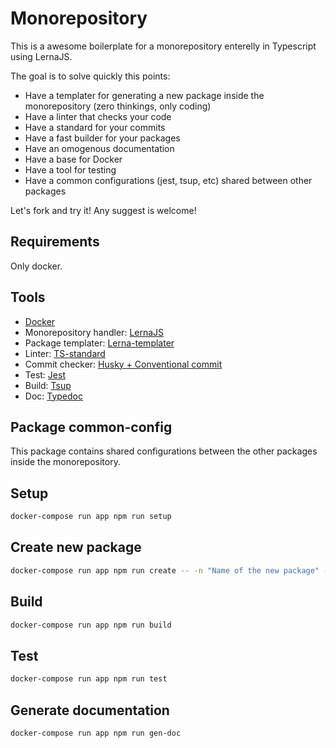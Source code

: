 # Monorepository

This is a awesome boilerplate for a monorepository enterelly in Typescript using LernaJS.

The goal is to solve quickly this points:
- Have a templater for generating a new package inside the monorepository (zero thinkings, only coding)
- Have a linter that checks your code
- Have a standard for your commits
- Have a fast builder for your packages
- Have an omogenous documentation
- Have a base for Docker
- Have a tool for testing
- Have a common configurations (jest, tsup, etc) shared between other packages

Let's fork and try it!
Any suggest is welcome!

## Requirements
Only docker.

## Tools
- [Docker](https://www.docker.com/)
- Monorepository handler: [LernaJS](https://lerna.js.org/)
- Package templater: [Lerna-templater](https://github.com/rdarida/lerna-templater)
- Linter: [TS-standard](https://github.com/standard/ts-standard)
- Commit checker: [Husky + Conventional commit](https://github.com/conventional-changelog/commitlint)
- Test: [Jest](https://jestjs.io/)
- Build: [Tsup](https://github.com/egoist/tsup)
- Doc: [Typedoc](https://typedoc.org/guides/overview/)

## Package common-config

This package contains shared configurations between the other packages inside the monorepository.

## Setup
```bash
docker-compose run app npm run setup
```

## Create new package
```bash
docker-compose run app npm run create -- -n "Name of the new package" -d "Description of the new package"
```

## Build
```bash
docker-compose run app npm run build
```

## Test
```bash
docker-compose run app npm run test
```

## Generate documentation
```bash
docker-compose run app npm run gen-doc
```
